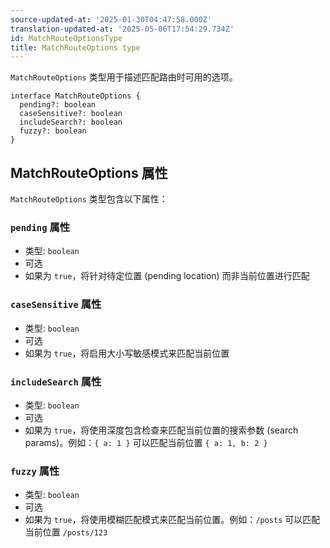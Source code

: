 ```yaml
---
source-updated-at: '2025-01-30T04:47:58.000Z'
translation-updated-at: '2025-05-06T17:54:29.734Z'
id: MatchRouteOptionsType
title: MatchRouteOptions type
---
```


`MatchRouteOptions` 类型用于描述匹配路由时可用的选项。

```tsx
interface MatchRouteOptions {
  pending?: boolean
  caseSensitive?: boolean
  includeSearch?: boolean
  fuzzy?: boolean
}
```

## MatchRouteOptions 属性

`MatchRouteOptions` 类型包含以下属性：

### `pending` 属性

- 类型: `boolean`
- 可选
- 如果为 `true`，将针对待定位置 (pending location) 而非当前位置进行匹配

### `caseSensitive` 属性

- 类型: `boolean`
- 可选
- 如果为 `true`，将启用大小写敏感模式来匹配当前位置

### `includeSearch` 属性

- 类型: `boolean`
- 可选
- 如果为 `true`，将使用深度包含检查来匹配当前位置的搜索参数 (search params)。例如：`{ a: 1 }` 可以匹配当前位置 `{ a: 1, b: 2 }`

### `fuzzy` 属性

- 类型: `boolean`
- 可选
- 如果为 `true`，将使用模糊匹配模式来匹配当前位置。例如：`/posts` 可以匹配当前位置 `/posts/123`
